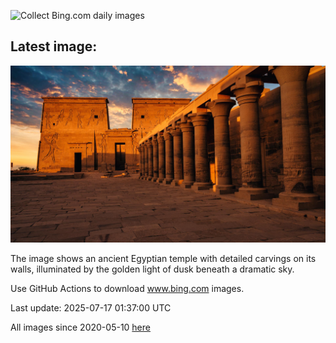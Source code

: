 ![Collect Bing.com daily images](https://github.com/counter2015/bing-daily-images/workflows/Collect%20Bing.com%20daily%20images/badge.svg)
## Latest image:
![](images/TemplePhilae.jpg)

The image shows an ancient Egyptian temple with detailed carvings on its walls, illuminated by the golden light of dusk beneath a dramatic sky.

Use GitHub Actions to download www.bing.com images.

Last update: 2025-07-17 01:37:00 UTC

All images since 2020-05-10 [here](https://github.com/counter2015/bing-daily-images/tree/master/images)
